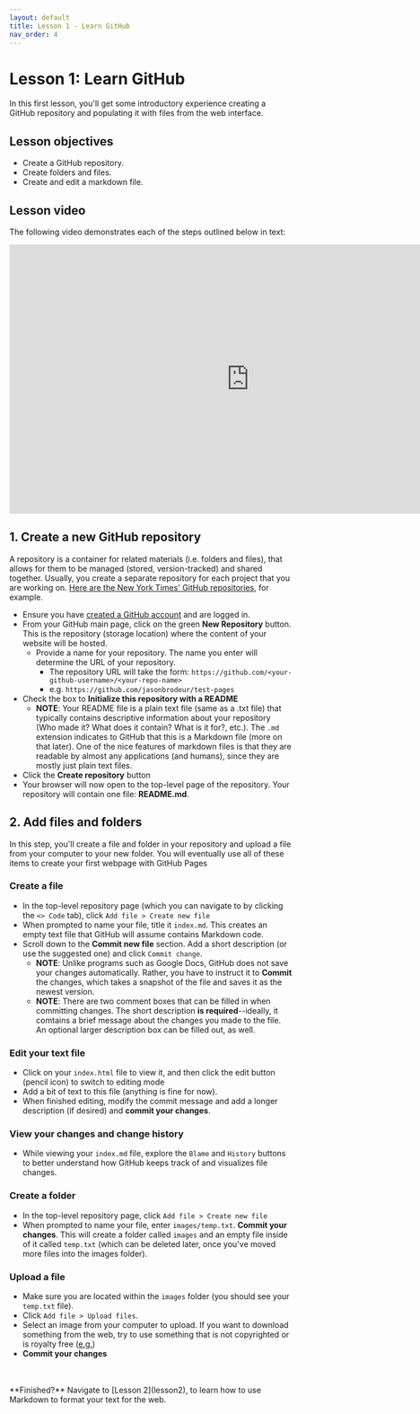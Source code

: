 ```yaml
---
layout: default
title: Lesson 1 - Learn GitHub
nav_order: 4
---
```


<!-- Edit the content below for the workshop in question. Once you're ready to publish, remove the comment characters e.g. "<!--" at the start and end -->

# Lesson 1: Learn GitHub
In this first lesson, you'll get some introductory experience creating a GitHub repository and populating it with files from the web interface. 

## Lesson objectives 
- Create a GitHub repository.
- Create folders and files.
- Create and edit a markdown file.

## Lesson video
The following video demonstrates each of the steps outlined below in text:
<iframe height="480" width="853" allowfullscreen frameborder=0 src="https://echo360.ca/media/db64dd93-a736-4936-9517-8d0a18c16a3e/public?autoplay=false&automute=false"></iframe>

## 1. Create a new GitHub repository
A repository is a container for related materials (i.e. folders and files), that allows for them to be managed (stored, version-tracked) and shared together. Usually, you create a separate repository for each project that you are working on. [Here are the New York Times' GitHub repositories](https://github.com/nytimes), for example.
- Ensure you have [created a GitHub account](preparation#2-create-a-github-account) and are logged in.
- From your GitHub main page, click on the green **New Repository** button. This is the repository (storage location) where the content of your website will be hosted. 
  - Provide a name for your repository. The name you enter will determine the URL of your repository.
    - The repository URL will take the form: ```https://github.com/<your-github-username>/<your-repo-name>```
	- e.g. ```https://github.com/jasonbrodeur/test-pages```
- Check the box to **Initialize this repository with a README**
	- **NOTE**: Your README file is a plain text file (same as a .txt file) that typically contains descriptive information about your repository (Who made it? What does it contain? What is it for?, etc.). The ```.md``` extension indicates to GitHub that this is a Markdown file (more on that later). One of the nice features of markdown files is that they are readable by almost any applications (and humans), since they are mostly just plain text files.
- Click the **Create repository** button
- Your browser will now open to the top-level page of the repository. Your repository will contain one file: **README.md**. 

## 2. Add files and folders
In this step, you'll create a file and folder in your repository and upload a file from your computer to your new folder. You will eventually use all of these items to create your first webpage with GitHub Pages 
 
### Create a file 
- In the top-level repository page (which you can navigate to by clicking the ```<> Code``` tab), click ```Add file > Create new file```
- When prompted to name your file, title it ```index.md```. This creates an empty text file that GitHub will assume contains Markdown code.
- Scroll down to the **Commit new file** section. Add a short description (or use the suggested one) and click ```Commit change```.
  - **NOTE**: Unlike programs such as Google Docs, GitHub does not save your changes automatically. Rather, you have to instruct it to **Commit** the changes, which takes a snapshot of the file and saves it as the newest version. 
  - **NOTE**: There are two comment boxes that can be filled in when committing changes. The short description **is required**--ideally, it comtains a brief message about the changes you made to the file. An optional larger description box can be filled out, as well. 
  
### Edit your text file
- Click on your ```index.html``` file to view it, and then click the edit button (pencil icon) to switch to editing mode
- Add a bit of text to this file (anything is fine for now). 
- When finished editing, modify the commit message and add a longer description (if desired) and **commit your changes**. 

### View your changes and change history
- While viewing your ```index.md``` file, explore the ```Blame``` and ```History``` buttons to better understand how GitHub keeps track of and visualizes file changes. 

### Create a folder 
- In the top-level repository page, click ```Add file > Create new file```
- When prompted to name your file, enter ```images/temp.txt```. **Commit your changes**. This will create a folder called ```images``` and an empty file inside of it called ```temp.txt``` (which can be deleted later, once you've moved more files into the images folder).

### Upload a file 
- Make sure you are located within the ```images``` folder (you should see your ```temp.txt``` file). 
- Click ```Add file > Upload files```. 
- Select an image from your computer to upload. If you want to download something from the web, try to use something that is not copyrighted or is royalty free ([e.g.](https://www.pexels.com/royalty-free-images/))
- **Commit your changes**
<br>
<br>
**Finished?** Navigate to [Lesson 2](lesson2), to learn how to use Markdown to format your text for the web. 


<!--


## Workshop recording

<iframe height="480" width="853" allowfullscreen frameborder=0 src="https://echo360.ca/media/4378b2ec-7d0c-4632-a1e4-5a8076a494da/public?autoplay=false&automute=false"></iframe>

View the original [here](https://echo360.ca/media/4378b2ec-7d0c-4632-a1e4-5a8076a494da/public).


## Workshop slides

<div style="position:relative;padding-top:66.25%;">
<iframe src="//docs.google.com/viewer?url=https://github.com/scds/intro-tableau/raw/main/assets/docs/tableau_20201118.pdf?dl=0&hl=en_US&embedded=true" class="gde-frame" style="position:absolute;top:0;left:0;width:100%;height:100%;border:none;" scrolling="no"></iframe>
</div>
[Download as a PDF](https://github.com/scds/intro-tableau/raw/main/assets/docs/tableau_20201118.pdf)
<br>

## Worksheets
**Coming soon!**

-->
